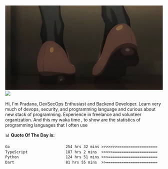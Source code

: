 ![banner](.github/banner-profile.jpeg)
<img src="https://user-images.githubusercontent.com/73097560/115834477-dbab4500-a447-11eb-908a-139a6edaec5c.gif"></p>

Hi, I'm Pradana, DevSecOps Enthusiast and Backend Developer. Learn very much of devops, security, and programming language and curious about new stack of programming. Experience in freelance and volunteer organization. And this my waka time , to show are the statistics of programming languages that I often use

📊 **Quote Of The Day is:**
<!--START_SECTION:waka-->

```txt
Go                         254 hrs 32 mins >>>>>>>==================   26.49 %
TypeScript                 187 hrs 2 mins  >>>>>====================   19.46 %
Python                     124 hrs 51 mins >>>======================   12.99 %
Dart                       81 hrs 55 mins  >>=======================   08.53 %
```

<!--END_SECTION:waka-->
